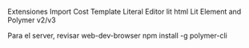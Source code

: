 Extensiones
Import Cost
Template Literal Editor
lit html
Lit Element and Polymer v2/v3

Para el server, revisar web-dev-browser
npm install -g polymer-cli
